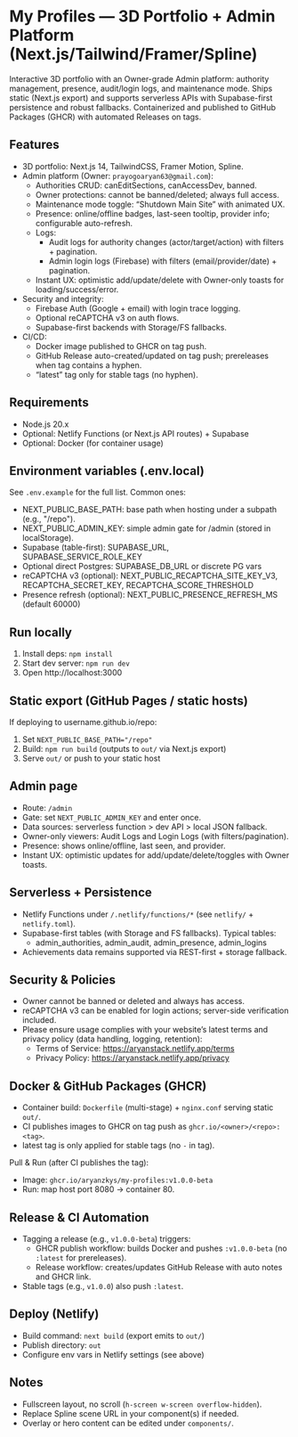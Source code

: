# My Profiles — 3D Portfolio + Admin Platform (Next.js/Tailwind/Framer/Spline)

Interactive 3D portfolio with an Owner-grade Admin platform: authority management, presence, audit/login logs, and maintenance mode. Ships static (Next.js export) and supports serverless APIs with Supabase-first persistence and robust fallbacks. Containerized and published to GitHub Packages (GHCR) with automated Releases on tags.

## Features

- 3D portfolio: Next.js 14, TailwindCSS, Framer Motion, Spline.
- Admin platform (Owner: `prayogoaryan63@gmail.com`):
	- Authorities CRUD: canEditSections, canAccessDev, banned.
	- Owner protections: cannot be banned/deleted; always full access.
	- Maintenance mode toggle: “Shutdown Main Site” with animated UX.
	- Presence: online/offline badges, last-seen tooltip, provider info; configurable auto-refresh.
	- Logs:
		- Audit logs for authority changes (actor/target/action) with filters + pagination.
		- Admin login logs (Firebase) with filters (email/provider/date) + pagination.
	- Instant UX: optimistic add/update/delete with Owner-only toasts for loading/success/error.
- Security and integrity:
	- Firebase Auth (Google + email) with login trace logging.
	- Optional reCAPTCHA v3 on auth flows.
	- Supabase-first backends with Storage/FS fallbacks.
- CI/CD:
	- Docker image published to GHCR on tag push.
	- GitHub Release auto-created/updated on tag push; prereleases when tag contains a hyphen.
	- “latest” tag only for stable tags (no hyphen).

## Requirements

- Node.js 20.x
- Optional: Netlify Functions (or Next.js API routes) + Supabase
- Optional: Docker (for container usage)

## Environment variables (.env.local)

See `.env.example` for the full list. Common ones:

- NEXT_PUBLIC_BASE_PATH: base path when hosting under a subpath (e.g., "/repo").
- NEXT_PUBLIC_ADMIN_KEY: simple admin gate for /admin (stored in localStorage).
- Supabase (table-first): SUPABASE_URL, SUPABASE_SERVICE_ROLE_KEY
- Optional direct Postgres: SUPABASE_DB_URL or discrete PG vars
- reCAPTCHA v3 (optional): NEXT_PUBLIC_RECAPTCHA_SITE_KEY_V3, RECAPTCHA_SECRET_KEY, RECAPTCHA_SCORE_THRESHOLD
- Presence refresh (optional): NEXT_PUBLIC_PRESENCE_REFRESH_MS (default 60000)

## Run locally

1) Install deps: `npm install`
2) Start dev server: `npm run dev`
3) Open http://localhost:3000

## Static export (GitHub Pages / static hosts)

If deploying to username.github.io/repo:

1) Set `NEXT_PUBLIC_BASE_PATH="/repo"`
2) Build: `npm run build` (outputs to `out/` via Next.js export)
3) Serve `out/` or push to your static host

## Admin page

- Route: `/admin`
- Gate: set `NEXT_PUBLIC_ADMIN_KEY` and enter once.
- Data sources: serverless function > dev API > local JSON fallback.
- Owner-only viewers: Audit Logs and Login Logs (with filters/pagination).
- Presence: shows online/offline, last seen, and provider.
- Instant UX: optimistic updates for add/update/delete/toggles with Owner toasts.

## Serverless + Persistence

- Netlify Functions under `/.netlify/functions/*` (see `netlify/` + `netlify.toml`).
- Supabase-first tables (with Storage and FS fallbacks). Typical tables:
	- admin_authorities, admin_audit, admin_presence, admin_logins
- Achievements data remains supported via REST-first + storage fallback.

## Security & Policies

- Owner cannot be banned or deleted and always has access.
- reCAPTCHA v3 can be enabled for login actions; server-side verification included.
- Please ensure usage complies with your website’s latest terms and privacy policy (data handling, logging, retention):
	- Terms of Service: https://aryanstack.netlify.app/terms
	- Privacy Policy: https://aryanstack.netlify.app/privacy

## Docker & GitHub Packages (GHCR)

- Container build: `Dockerfile` (multi-stage) + `nginx.conf` serving static `out/`.
- CI publishes images to GHCR on tag push as `ghcr.io/<owner>/<repo>:<tag>`.
- latest tag is only applied for stable tags (no `-` in tag).

Pull & Run (after CI publishes the tag):

- Image: `ghcr.io/aryanzkys/my-profiles:v1.0.0-beta`
- Run: map host port 8080 -> container 80.

## Release & CI Automation

- Tagging a release (e.g., `v1.0.0-beta`) triggers:
	- GHCR publish workflow: builds Docker and pushes `:v1.0.0-beta` (no `:latest` for prereleases).
	- Release workflow: creates/updates GitHub Release with auto notes and GHCR link.
- Stable tags (e.g., `v1.0.0`) also push `:latest`.

## Deploy (Netlify)

- Build command: `next build` (export emits to `out/`)
- Publish directory: `out`
- Configure env vars in Netlify settings (see above)

## Notes

- Fullscreen layout, no scroll (`h-screen w-screen overflow-hidden`).
- Replace Spline scene URL in your component(s) if needed.
- Overlay or hero content can be edited under `components/`.